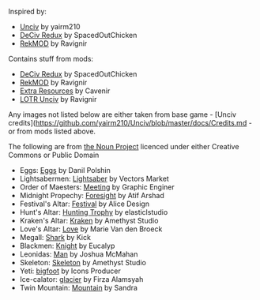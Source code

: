 
Inspired by:
* [Unciv](https://github.com/yairm210/Unciv) by yairm210
* [DeCiv Redux](https://github.com/SpacedOutChicken/DeCiv-Redux) by SpacedOutChicken
* [RekMOD](https://github.com/ravignir/RekMOD) by Ravignir

Contains stuff from mods:
* [DeCiv Redux](https://github.com/SpacedOutChicken/DeCiv-Redux) by SpacedOutChicken
* [RekMOD](https://github.com/ravignir/RekMOD) by Ravignir
* [Extra Resources](https://github.com/Cavenir/Extra-Resources) by Cavenir
* [LOTR Unciv](https://github.com/ravignir/LOTR-Unciv) by Ravignir

Any images not listed below are either taken from base game - [Unciv credits](https://github.com/yairm210/Unciv/blob/master/docs/Credits.md -
or from mods listed above.

The following are from [the Noun Project](https://thenounproject.com) licenced under either Creative Commons or Public Domain
* Eggs: [Eggs](https://thenounproject.com/icon/eggs-1119369/) by Danil Polshin
* Lightsabermen: [Lightsaber](https://thenounproject.com/icon/lightsaber-1933705/) by Vectors Market
* Order of Maesters: [Meeting](https://thenounproject.com/icon/meeting-1809789/) by Graphic Enginer
* Midnight Propechy: [Foresight](https://thenounproject.com/term/foresight/3293552/) by Atif Arshad
* Festival's Altar: [Festival](https://thenounproject.com/icon/festival-3406187/) by Alice Design
* Hunt's Altar: [Hunting Trophy](https://thenounproject.com/icon/hunting-trophy-4459362/) by elasticlstudio
* Kraken's Altar: [Kraken](https://thenounproject.com/icon/kraken-4135921/) by Amethyst Studio
* Love's Altar: [Love](https://thenounproject.com/icon/love-2121233/) by Marie Van den Broeck
* Megall: [Shark](https://thenounproject.com/icon/shark-1481710/) by Kick
* Blackmen: [Knight](https://thenounproject.com/icon/knight-3155839/) by Eucalyp
* Leonidas: [Man](https://thenounproject.com/icon/man-13856/) by Joshua McMahan
* Skeleton: [Skeleton](https://thenounproject.com/icon/skeleton-3461881/) by Amethyst Studio
* Yeti: [bigfoot](https://thenounproject.com/icon/bigfoot-1385649/) by Icons Producer
* Ice-calator: [glacier](https://thenounproject.com/icon/glacier-3334696/) by Firza Alamsyah
* Twin Mountain: [Mountain](https://thenounproject.com/icon/mountain-1157665/) by Sandra
